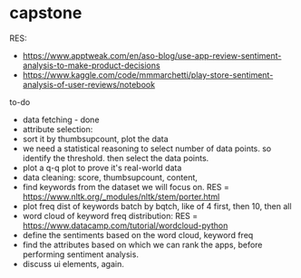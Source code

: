 # capstone

RES:
- https://www.apptweak.com/en/aso-blog/use-app-review-sentiment-analysis-to-make-product-decisions
- https://www.kaggle.com/code/mmmarchetti/play-store-sentiment-analysis-of-user-reviews/notebook


to-do

- data fetching - done
- attribute selection:    
- sort it by thumbsupcount, plot the data
- we need a statistical reasoning to select number of data points. so identify the threshold. then select the data points.
- plot a q-q plot to prove it's real-world data
- data cleaning: score, thumbsupcount, content, 
- find keywords from the dataset we will focus on. RES = https://www.nltk.org/_modules/nltk/stem/porter.html
- plot freq dist of keywords batch by bqtch, like of 4 first, then 10, then all
- word cloud of keyword freq distribution: RES = https://www.datacamp.com/tutorial/wordcloud-python
- define the sentiments based on the word cloud, keyword freq
- find the attributes based on which we can rank the apps, before performing sentiment analysis.
- discuss ui elements, again.
